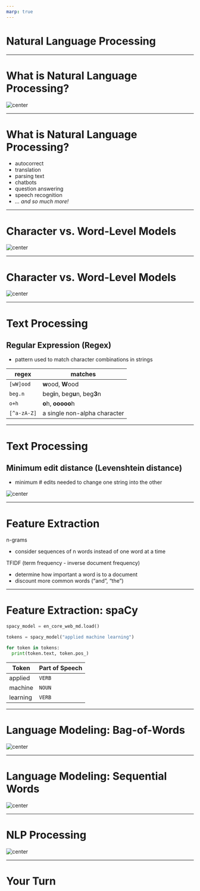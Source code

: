 ```yaml
---
marp: true
---
```


<style>
img[alt~="center"] {
  display: block;
  margin: 0 auto;
}
</style>

<!-- footer: Copyright 2020 Google, LLC. -->

# Natural Language Processing 

<!--
This unit is about natural language processing.
-->

---

# What is Natural Language Processing?

![center](res/open-book.jpg)

<!--
But what is natural language processing?

What are some applications of NLP in your everyday life? *Prompt the group to respond.*

Image Details
* [res/open-book.jpg](https://www.pexels.com/photo/open-textbook-762687/): Pexels License
-->

---

# What is Natural Language Processing?

* autocorrect
* translation
* parsing text
* chatbots
* question answering
* speech recognition
* *... and so much more!*

<!--
Here are some examples of what is considered natural language processing. You have likely interacted with systems that perform these tasks before.

There is some argument on whether speech recognition should actually be considered NLP. It is possible to convert sound waves into words without actually understanding what those words are. This is technically "processing" of natural language, but it falls short of "Natural Language Understanding." However, many speech recognition systems actually attempt to understand the speech in order to correctly predict ambiguous words like "there", "their", and "they're".
-->

---

# Character vs. Word-Level Models

![center](res/character-model.png)

<!--
Models can process text at different levels. For example, you'll see some language generation models that use a character-by-character approach such as the RNN shown in this slide.

Image Details:
* [character-model.png](http://www.google.com): Copyright Google
-->

---

# Character vs. Word-Level Models

![center](res/word-model.png)

<!--
Here is a word-based model. It looks structurally like the character-based model except that it works at the word level.

Which is better?

It depends. For some languages and use cases, the character-based approach works well. In practice, you see more word-based models, especially for English and similar languages. The models typically perform well and are quicker to train than character-based models.

Image Details:
* [word-model.png](http://www.google.com): Copyright Google
-->

---

# Text Processing


## Regular Expression (Regex)

* pattern used to match character combinations in strings

regex | matches
------|---------
`[wW]ood`   | **w**ood, **W**ood
`beg.n`     | beg**i**n, beg**u**n, beg**3**n
`o+h`       | **o**h, **ooooo**h
`[^a-zA-Z]` | a single non-alpha character

<!--
Before machine learning, NLP problems were usually solved by pattern matching. Even now, these text processing techniques can be very important in processing messy natural language. 

Regular expressions are widely used in text processing (imagine needing to extract all the email addresses from a block of text, or remove prefixes/suffixes from a word). A regex defines a pattern that is used to match certain character combinations, following a set of rules. In this table, we show a few examples of pattern matching rules:
* “.” matches any single character
* “+” matches 1 or more of the previous character
* “[^...]” negates the rest of the pattern in the brackets

Regex rules can be very powerful but also very complex. Many guides exist for effectively using regexes: https://www.rexegg.com/regex-quickstart.html
-->

---

# Text Processing

## Minimum edit distance (Levenshtein distance)

* minimum # edits needed to change one string into the other


![center](res/distance.png)

<!--
Another important concept for text processing is minimum edit distance (also called Levenshtein distance). This is especially useful for autocorrect tools and evaluating systems that generate language (e.g. translation). There are many open source Python implementations of this metric that you can use.

Image Details:
* [distance.png](http://www.google.com): Copyright Google
-->

---

# Feature Extraction

n-grams
* consider sequences of n words instead of one word at a time

TFIDF (term frequency - inverse document frequency)
* determine how important a word is to a document
* discount more common words (“and”, “the”)

<!--
Before neural networks, the first step in NLP was “feature extraction”, or transforming raw text into informative features. The idea is that just the individual words in a text do not fully capture the meaning of the text.

One very common feature extraction technique is n-grams, which consider n-word sequences instead of just individual words. In the original sentence “that movie was not horrible”, the word “horrible” may cause a model to predict very strong negative emotion. But, if we extract bigrams (2-grams), then we would correctly pair “not horrible” -- a much milder emotion.

Another common technique is TFIDF, which calculates how important a word is to a text. This often has the effect of ignoring more common words (like “the”) and letting the model focus on more unique words in the text.
-->

---

# Feature Extraction: spaCy

```python
spacy_model = en_core_web_md.load()

tokens = spacy_model("applied machine learning")

for token in tokens:
  print(token.text, token.pos_)
```

Token | Part of Speech
------|---------------
applied | `VERB`
machine | `NOUN`
learning | `VERB`

<!--
There are many more linguistic features that you can extract from text. The Python library spaCy has advanced NLP tools. It converts text into a collection of “token” objects, each of which contains useful annotations such as part of speech (pos) and named entities (ent_type).

In this example, spaCy breaks “applied machine learning” into three tokens -- two verbs (VERB) and a noun (NOUN).

* It may be interesting to point out that if we instead used "Applied Machine Learning" (with capital letters), the code would have returned: 
Applied - adjective
Machine - proper noun
Learning - proper noun*


-->

---

# Language Modeling: Bag-of-Words

![center](res/bag-of-words.png)

<!--
To build models for NLP tasks, we must have some notion of how words fit together into sentences and text. Language modeling refers to determining how likely a certain sentence is. The simplest language modeling approach is a bag-of-words: treat a sentence like an unordered collection (set) of words.

Take an example movie review, "I love love loved it!", and another, "I HATED it :-(".  As humans, we could deduce which review corresponded to a positive sentiment and which review corresponded to a negative sentiment, even if we looked at these sentences out of order (e.g., "it! I loved love love" and "HATED :-( I it").  So bag-of-words is like saying, "I'm pretty sure I can glean the meaning of sentences, with words in any order, so why bother keeping track of the order? Sounds like more work to me..."

But can you think of an example or two where this strategy would fail? Especially consider if you're trying to predict more than just two sentiments ("good" and "bad"). *Prompt class for some discussion.*

Image Details:
* [bag-of-words.png](http://www.google.com): Copyright Google
-->

---

# Language Modeling: Sequential Words


![center](res/sequential-words.png)

<!--
Bag-of-Words approaches are surprisingly successful on many tasks (email spam filter, sentiment analysis) and are less computationally intensive.

But, fundamentally, we know that the order of words matters. Harder NLP tasks build upon sequential approaches, which preserve the order of words in a text. This is exactly what RNNs are useful for. Recurrent Neural Networks handle this well.

Image Details:
* [sequential-words.png](http://www.google.com): Copyright Google
-->

---

# NLP Processing

![center](res/pipeline.png)

<!--
The typical process for an NLP task is:
1. Raw text
2. Transform to feature vectors (either through feature extraction or embeddings)
3. Run through some model
4. Perform supervised task

Image Details:
* [pipeline.png](http://www.google.com): Copyright Google
-->

---

# Your Turn

<!--
In this lab, we will perform sentiment analysis on reviews as an example. After that we'll write a classifier that determines if a piece of text was written by Jane Austen or Charles Dickens.
-->
